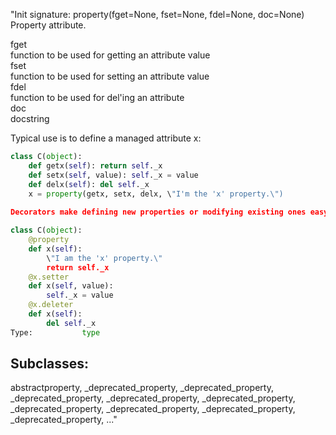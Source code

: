 "Init signature: property(fget=None, fset=None, fdel=None, doc=None)  
Property attribute.  
  
  fget  
    function to be used for getting an attribute value  
  fset  
    function to be used for setting an attribute value  
  fdel  
    function to be used for del'ing an attribute  
  doc  
    docstring  
  
Typical use is to define a managed attribute x:  
  
```python  
class C(object):  
    def getx(self): return self._x  
    def setx(self, value): self._x = value  
    def delx(self): del self._x  
    x = property(getx, setx, delx, \"I'm the 'x' property.\")  
  
Decorators make defining new properties or modifying existing ones easy:  
```  
  
```python  
class C(object):  
    @property  
    def x(self):  
        \"I am the 'x' property.\"  
        return self._x  
    @x.setter  
    def x(self, value):  
        self._x = value  
    @x.deleter  
    def x(self):  
        del self._x  
Type:           type  
```  
## Subclasses:  
abstractproperty, _deprecated_property, _deprecated_property, _deprecated_property, _deprecated_property, _deprecated_property, _deprecated_property, _deprecated_property, _deprecated_property, _deprecated_property, ..."